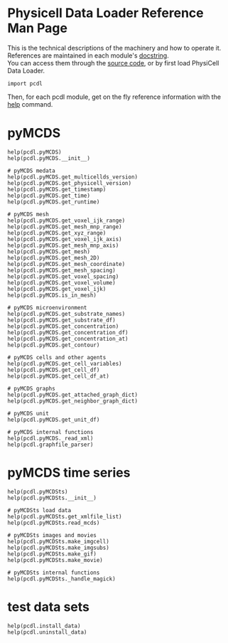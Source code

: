 # Physicell Data Loader Reference Man Page

This is the technical descriptions of the machinery and how to operate it.\
References are maintained in each module's [docstring](https://en.wikipedia.org/wiki/Docstring).\
You can access them through the [source code](https://github.com/elmbeech/physicelldataloader/tree/master/pcdl), or by first load PhysiCell Data Loader.

```python3
import pcdl
```

Then, for each pcdl module, get on the fly reference information with the [help](https://en.wikipedia.org/wiki/Help!) command.

# pyMCDS
```
help(pcdl.pyMCDS)
help(pcdl.pyMCDS.__init__)

# pyMCDS medata
help(pcdl.pyMCDS.get_multicellds_version)
help(pcdl.pyMCDS.get_physicell_version)
help(pcdl.pyMCDS.get_timestamp)
help(pcdl.pyMCDS.get_time)
help(pcdl.pyMCDS.get_runtime)

# pyMCDS mesh
help(pcdl.pyMCDS.get_voxel_ijk_range)
help(pcdl.pyMCDS.get_mesh_mnp_range)
help(pcdl.pyMCDS.get_xyz_range)
help(pcdl.pyMCDS.get_voxel_ijk_axis)
help(pcdl.pyMCDS.get_mesh_mnp_axis)
help(pcdl.pyMCDS.get_mesh)
help(pcdl.pyMCDS.get_mesh_2D)
help(pcdl.pyMCDS.get_mesh_coordinate)
help(pcdl.pyMCDS.get_mesh_spacing)
help(pcdl.pyMCDS.get_voxel_spacing)
help(pcdl.pyMCDS.get_voxel_volume)
help(pcdl.pyMCDS.get_voxel_ijk)
help(pcdl.pyMCDS.is_in_mesh)

# pyMCDS microenvironment
help(pcdl.pyMCDS.get_substrate_names)
help(pcdl.pyMCDS.get_substrate_df)
help(pcdl.pyMCDS.get_concentration)
help(pcdl.pyMCDS.get_concentration_df)
help(pcdl.pyMCDS.get_concentration_at)
help(pcdl.pyMCDS.get_contour)

# pyMCDS cells and other agents
help(pcdl.pyMCDS.get_cell_variables)
help(pcdl.pyMCDS.get_cell_df)
help(pcdl.pyMCDS.get_cell_df_at)

# pyMCDS graphs
help(pcdl.pyMCDS.get_attached_graph_dict)
help(pcdl.pyMCDS.get_neighbor_graph_dict)

# pyMCDS unit
help(pcdl.pyMCDS.get_unit_df)

# pyMCDS internal functions
help(pcdl.pyMCDS._read_xml)
help(pcdl.graphfile_parser)
```

# pyMCDS time series
```
help(pcdl.pyMCDSts)
help(pcdl.pyMCDSts.__init__)

# pyMCDSts load data
help(pcdl.pyMCDSts.get_xmlfile_list)
help(pcdl.pyMCDSts.read_mcds)

# pyMCDSts images and movies
help(pcdl.pyMCDSts.make_imgcell)
help(pcdl.pyMCDSts.make_imgsubs)
help(pcdl.pyMCDSts.make_gif)
help(pcdl.pyMCDSts.make_movie)

# pyMCDSts internal functions
help(pcdl.pyMCDSts._handle_magick)
```

# test data sets
```
help(pcdl.install_data)
help(pcdl.uninstall_data)
```
